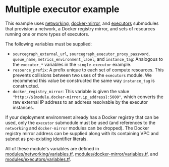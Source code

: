 # Multiple executor example

This example uses [networking](https://registry.terraform.io/modules/sourcegraph/executors/aws/6.3.0/submodules/networking), [docker-mirror](https://registry.terraform.io/modules/sourcegraph/executors/aws/6.3.0/submodules/docker-mirror), and [executors](https://registry.terraform.io/modules/sourcegraph/executors/aws/6.3.0/submodules/executors) submodules that provision a network, a Docker registry mirror, and sets of resources running one or more types of executors.

The following variables must be supplied:

- `sourcegraph_external_url`, `sourcegraph_executor_proxy_password`, `queue_name`, `metrics_environment_label`, and `instance_tag`: Analogous to the `executor_*` variables in the `single-executor` example.
- `resource_prefix`: A prefix unique to each set of compute resources. This prevents collisions between two uses of the `executors` module. We recommend this value be constructed the same way `instance_tag` is constructed.
- `docker_registry_mirror`: This variable is given the value `"http://${module.docker-mirror.ip_address}:5000"`, which converts the raw external IP address to an address resolvable by the executor instances.

If your deployment environment already has a Docker registry that can be used, only the `executor` submodule must be used (and references to the `networking` and `docker-mirror` modules can be dropped). The Docker registry mirror address can be supplied along with its containing VPC and subnet as pre-existing identifier literals.

All of these module's variables are defined in [modules/networking/variables.tf](https://github.com/sourcegraph/terraform-aws-executors/blob/v6.3.0/modules/networking/variables.tf), [modules/docker-mirror/variables.tf](https://github.com/sourcegraph/terraform-aws-executors/blob/v6.3.0/modules/docker-mirror/variables.tf), and [modules/executors/variables.tf](https://github.com/sourcegraph/terraform-aws-executors/blob/v6.3.0/modules/executors/variables.tf).